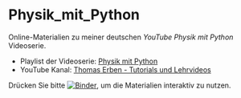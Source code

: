 # Physik_mit_Python

Online-Materialien zu meiner deutschen *YouTube*
*Physik mit Python* Videoserie.

- Playlist der Videoserie: [Physik mit Python](https://www.youtube.com/playlist?list=PL0FqMC_xCtjSUHEUVNxHHByhbNJ_eOw4I)
- YouTube Kanal: [Thomas Erben - Tutorials und Lehrvideos](https://www.youtube.com/channel/UCgaFgieXi6HIryaFyhhzQtg)

Drücken Sie bitte [![Binder](https://mybinder.org/badge_logo.svg)](https://mybinder.org/v2/gh/terben/Physik_mit_Python/HEAD), um die Materialien interaktiv zu nutzen.
